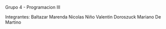 Grupo 4 - Programacion III

Integrantes: 
  Baltazar Marenda
  Nicolas Niño
  Valentin Doroszuck
  Mariano De Martino
